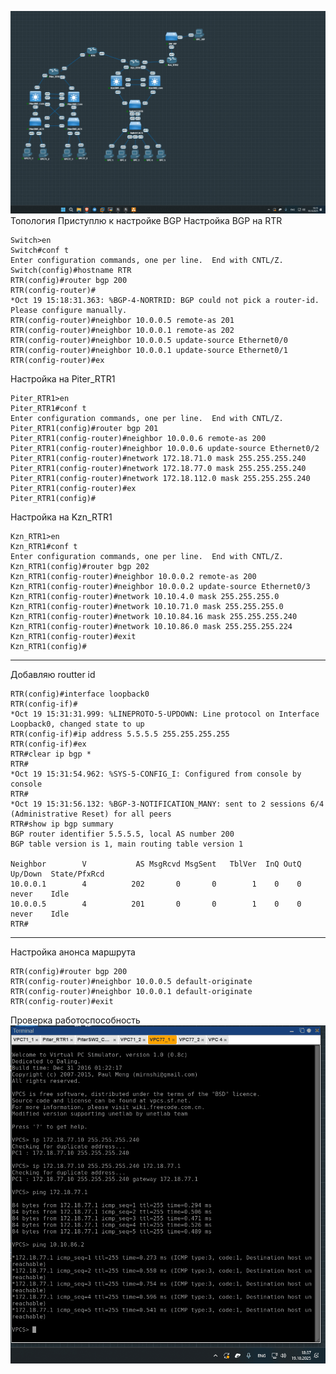 ![Image](https://github.com/sender2033/testwork-protech-Vafin/blob/main/Image/05_%D0%9B%D0%B0%D0%B1%D0%BE%D1%80%D0%B0%D1%82%D0%BE%D1%80%D0%BD%D0%B0%D1%8F%20%D1%80%D0%B0%D0%B1%D0%BE%D1%82%D0%B0%205.%20BGP-19.10.2025-18_15.png?raw=true)
Топология
Приступлю к настройке BGP
Настройка BGP на RTR
```
Switch>en
Switch#conf t
Enter configuration commands, one per line.  End with CNTL/Z.
Switch(config)#hostname RTR
RTR(config)#router bgp 200
RTR(config-router)#
*Oct 19 15:18:31.363: %BGP-4-NORTRID: BGP could not pick a router-id. Please configure manually.
RTR(config-router)#neighbor 10.0.0.5 remote-as 201
RTR(config-router)#neighbor 10.0.0.1 remote-as 202
RTR(config-router)#neighbor 10.0.0.5 update-source Ethernet0/0
RTR(config-router)#neighbor 10.0.0.1 update-source Ethernet0/1
RTR(config-router)#ex

```
Настройка на Piter_RTR1
```
Piter_RTR1>en
Piter_RTR1#conf t
Enter configuration commands, one per line.  End with CNTL/Z.
Piter_RTR1(config)#router bgp 201
Piter_RTR1(config-router)#neighbor 10.0.0.6 remote-as 200
Piter_RTR1(config-router)#neighbor 10.0.0.6 update-source Ethernet0/2
Piter_RTR1(config-router)#network 172.18.71.0 mask 255.255.255.240
Piter_RTR1(config-router)#network 172.18.77.0 mask 255.255.255.240
Piter_RTR1(config-router)#network 172.18.112.0 mask 255.255.255.240
Piter_RTR1(config-router)#ex
Piter_RTR1(config)#
```
Настройка на Kzn_RTR1
```
Kzn_RTR1>en
Kzn_RTR1#conf t
Enter configuration commands, one per line.  End with CNTL/Z.
Kzn_RTR1(config)#router bgp 202
Kzn_RTR1(config-router)#neighbor 10.0.0.2 remote-as 200
Kzn_RTR1(config-router)#neighbor 10.0.0.2 update-source Ethernet0/3
Kzn_RTR1(config-router)#network 10.10.4.0 mask 255.255.255.0
Kzn_RTR1(config-router)#network 10.10.71.0 mask 255.255.255.0
Kzn_RTR1(config-router)#network 10.10.84.16 mask 255.255.255.240
Kzn_RTR1(config-router)#network 10.10.86.0 mask 255.255.255.224
Kzn_RTR1(config-router)#exit
Kzn_RTR1(config)#
```
---
Добавляю routter id
```
RTR(config)#interface loopback0
RTR(config-if)#
*Oct 19 15:31:31.999: %LINEPROTO-5-UPDOWN: Line protocol on Interface Loopback0, changed state to up
RTR(config-if)#ip address 5.5.5.5 255.255.255.255
RTR(config-if)#ex
RTR#clear ip bgp *
RTR#
*Oct 19 15:31:54.962: %SYS-5-CONFIG_I: Configured from console by console
RTR#
*Oct 19 15:31:56.132: %BGP-3-NOTIFICATION_MANY: sent to 2 sessions 6/4 (Administrative Reset) for all peers
RTR#show ip bgp summary
BGP router identifier 5.5.5.5, local AS number 200
BGP table version is 1, main routing table version 1

Neighbor        V           AS MsgRcvd MsgSent   TblVer  InQ OutQ Up/Down  State/PfxRcd
10.0.0.1        4          202       0       0        1    0    0 never    Idle
10.0.0.5        4          201       0       0        1    0    0 never    Idle
RTR#

```
---
Настройка анонса маршрута
```
RTR(config)#router bgp 200
RTR(config-router)#neighbor 10.0.0.5 default-originate
RTR(config-router)#neighbor 10.0.0.1 default-originate
RTR(config-router)#exit

```
Проверка работоспособность 
![Image](https://github.com/sender2033/testwork-protech-Vafin/blob/main/Image/05_%D0%9B%D0%B0%D0%B1%D0%BE%D1%80%D0%B0%D1%82%D0%BE%D1%80%D0%BD%D0%B0%D1%8F%20%D1%80%D0%B0%D0%B1%D0%BE%D1%82%D0%B0%205.%20BGP-19.10.2025-18_37.png?raw=true)
